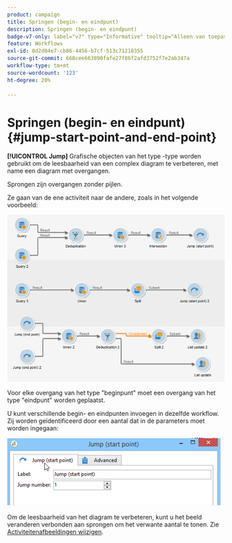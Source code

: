 ```yaml
---
product: campaign
title: Springen (begin- en eindpunt)
description: Springen (begin- en eindpunt)
badge-v7-only: label="v7" type="Informative" tooltip="Alleen van toepassing op Campaign Classic v7"
feature: Workflows
exl-id: 0d2d04e7-cb86-4456-b7cf-513c71210355
source-git-commit: 668cee663890fafe27f86f2afd3752f7e2ab347a
workflow-type: tm+mt
source-wordcount: '123'
ht-degree: 20%

---
```


# Springen (begin- en eindpunt){#jump-start-point-and-end-point}



**[!UICONTROL Jump]** Grafische objecten van het type -type worden gebruikt om de leesbaarheid van een complex diagram te verbeteren, met name een diagram met overgangen.

Sprongen zijn overgangen zonder pijlen.

Ze gaan van de ene activiteit naar de andere, zoals in het volgende voorbeeld:

![](assets/s_user_segmentation_jump_sample.png)

Voor elke overgang van het type &quot;beginpunt&quot; moet een overgang van het type &quot;eindpunt&quot; worden geplaatst.

U kunt verschillende begin- en eindpunten invoegen in dezelfde workflow. Zij worden geïdentificeerd door een aantal dat in de parameters moet worden ingegaan:

![](assets/s_user_segmentation_jump_in.png)

Om de leesbaarheid van het diagram te verbeteren, kunt u het beeld veranderen verbonden aan sprongen om het verwante aantal te tonen. Zie [Activiteitenafbeeldingen wijzigen](managing-activity-images.md).
